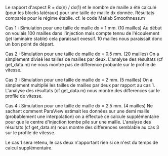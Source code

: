Le rapport d'aspect R = dx(n) / dx(1) et le nombre de maille a été calculé (pour les blocks latéraux) pour une taille de maille dx donnée.
Résultats comparés pour le régime établie.
cf. le code Matlab Smoothness.m

Cas 1 :
Simulation pour une taille de maille dx = 1 mm. (10 mailles)
Au début on voulais 100 mailles dans l'injection mais compte tennu de l'écoulement (jet laminaire stable) cela paraissait exessif.
10 mailles nous paraissait donc un bon point de départ.

Cas 2 :
Simulation pour une taille de maille dx = 0.5 mm. (20 mailles)
On a simplement divisé les tailles de mailles par deux.
L'analyse des résultats (cf get_data.m) ne nous montre pas de difference probante sur le profile de vitesse.

Cas 3 :
Simulation pour une taille de maille dx = 2 mm. (5 mailles)
On a simplement multiplié les tailles de mailles par deux par rapport au cas 1.
L'analyse des résultats (cf get_data.m) nous montre des differences sur le profile de vitesse.

Cas 4 :
Simulation pour une taille de maille dx = 2.5 mm. (4 mailles)
Ne sachant comment ParaView estimait les données sur une demi maille (probablement une interpolation)
on a éffectué ce calcule supplémentaire pour que le centre d'injection tombe pile sur une maille.
L'analyse des résultats (cf get_data.m) nous montre des differences semblable au cas 3 sur le profile de vitesse.

Le cas 1 sera retenu, le cas deux n'apportant rien si ce n'est du temps de calcul supplémentaire.
